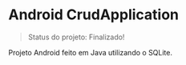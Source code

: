 # Android CrudApplication

> Status do projeto: Finalizado!

Projeto Android feito em Java utilizando o SQLite.
